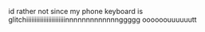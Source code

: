 id rather not since my phone keyboard is
glitchiiiiiiiiiiiiiiiiiiiiiiinnnnnnnnnnnnnggggg
oooooouuuuuutt
